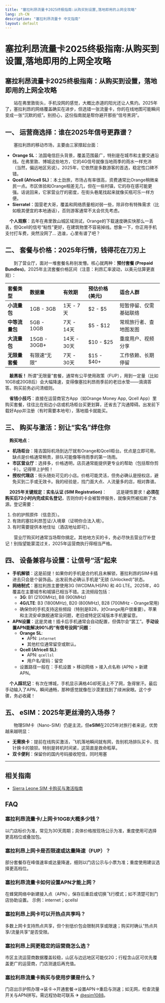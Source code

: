 ```yaml
---
title: "塞拉利昂流量卡2025终极指南:从购买到设置,落地即用的上网全攻略"
lang: zh-CN
description: "塞拉利昂流量卡 中文指南"
layout: default
---
```

# 塞拉利昂流量卡2025终极指南:从购买到设置,落地即用的上网全攻略

## 塞拉利昂流量卡2025终极指南：从购买到设置，落地即用的上网全攻略

　　站在弗里敦街头，手机没网的感觉，大概比赤道的阳光还让人焦灼。2025年了，塞拉利昂的网络覆盖确实在进步，但选错一张流量卡，你的在线地图可能瞬间变成一张“沉默的纸”。别担心，这份指南就是帮你避开那些“信号黑洞”。

## 一、 运营商选择：谁在2025年信号更靠谱？

　　塞拉利昂的移动市场，主要由三家撑起台面：

*   **Orange SL**：法国电信巨头背景，覆盖范围最广，特别是在城市和主要交通沿线。在弗里敦、博城这些地方，它的4G信号就像当地雨季的雨水一样充沛（当然，偏远地区另说）。2025年，它依然是多数游客的首选，稳定性口碑不错。
*   **Qcell (Africell SL)**：本土劲旅，市场占有率很高，资费通常比Orange稍微亲民一点。市区体验和Orange相差无几，但在一些村镇，它的存在感可能更强。话说回来，它家营业厅的密度，在街头巷尾找起来就像买瓶可乐一样方便。
*   **Sierratel**：国营老大哥，覆盖和网络质量相对弱一些，除非你有特殊需求（比如极其便宜的本地通话），否则游客通常不太会优先考虑。

　**个人观察**：去年在弗里敦山城区域测试，Orange的下载速度确实快那么一丢丢，但Qcell的信号“粘性”更好，在建筑物里不容易掉线。想象一下，你正用手机支付打车费，突然没网了… 选谁，心里有谱了吧？

## 二、 套餐与价格：2025年行情，钱得花在刀刃上

　　到了营业厅，面对一堆套餐名称别发懵。核心就两种：**预付套餐 (Prepaid Bundles)**。2025年主流套餐价格区间（注意：利昂汇率波动，以美元估算更直观）：

| 套餐类型       | 数据量       | 有效期      | 预估价格 (美元) | 适合人群               |
| :------------- | :----------- | :---------- | :-------------- | :--------------------- |
| **小流量包**   | 1GB - 3GB    | 1天 - 7天   | $2 - $5         | 短暂停留、仅需基础联络 |
| **中等流量包** | 5GB - 10GB   | 7天 - 14天  | $5 - $12        | 常规旅行者、查地图发图 |
| **大流量包**   | 15GB - 30GB+ | 14天 - 30天 | $10 - $25       | 重度用户、视频分享     |
| **无限量套餐** | 有限速“无限” | 7天 - 30天  | $15 - $40+      | 工作依赖、长期停留     |

　**敲黑板！** 所谓“无限量”套餐，通常有公平使用政策（FUP），用到一定量（比如10GB或20GB后）会大幅降速，变得像塞拉利昂雨季前的老旧水管——滴滴答答。购买前务必问清细则。

　**省钱小技巧**：直接在运营商官方App（如Orange Money App, Qcell App）里购买套餐，往往比在街边小店或机场柜台买更划算，还省去了沟通障碍。出发前下载好App并注册（有时需要本地号），落地插卡就能买。

## 三、 购买与激活：别让“实名”绊住你

　**购买地点**：
*   **机场柜台**：隆吉国际机场到达厅就有Orange和Qcell柜台。优点是立即可用，缺点是价格通常稍贵，排队可能像等待雨季的第一场雨。
*   **市区营业厅**：选择多，价格透明，店员通常能提供更专业的帮助（包括帮你剪卡）。记得带上护照！
*   **授权代理店**：街头随处可见的小店。价格可能灵活，但务必确认是授权店，避免买到二手或无效卡。我的经验是，找门面大点、人流量多的店，相对靠谱。

　**2025年关键规定：实名认证 (SIM Registration)**：
　　这是硬性要求！**必须在购买后72小时内完成实名登记**，否则你的卡会被暂停服务，就像突然被掐断了水源。登记需要：
1.  你的护照原件（信息页）。
2.  有效的塞拉利昂签证/入境章（证明你合法入境）。
3.  有时需要提供本地住址（酒店地址即可）。

　　营业厅购买时通常当场帮你搞定。其他地方买的卡，务必尽快去营业厅补登记！别指望能蒙混过关，2025年运营商执行得相当严格。

## 四、 设备兼容与设置：让信号“活”起来

*   **手机解锁**：这是前提！如果你的手机是合约机且未解锁，塞拉利昂的SIM卡插进去只会是个装饰品。出发前务必确认手机是“无锁 (Unlocked)”状态。
*   **网络制式**：塞拉利昂主要使用3G (WCDMA/HSPA) 和 4G LTE。2025年，4G覆盖在主要城市和城镇已相当不错。主流频段包括：
    *   **3G**: B1 (2100MHz), B8 (900MHz)
    *   **4G/LTE**: B3 (1800MHz), B20 (800MHz), B28 (700MHz - Orange常用)
    *   确保你的手机支持这些频段（特别是B28，对Orange用户很重要）。苹果和主流安卓旗舰通常没问题，老旧或特定区域版本手机要留意。
*   **APN设置**：这是灵魂！插卡后手机通常会自动配置，但偶尔会“罢工”。**手动设置APN能解决90%的“有信号没网”问题**：
    *   **Orange SL**:
        *   APN: `internet`
        *   其他栏位通常留空或默认。
    *   **Qcell (Africell SL)**:
        *   APN: `qcellsl`
        *   用户名/密码：留空
    *   设置路径一般在：手机设置 > 移动网络 > 接入点名称 (APN) > 新建APN。

　**个人踩坑记**：有次在博城，手机显示满格4G却死活上不了网，急得冒汗。最后手动输入了APN，瞬间通畅，那种感觉就像在沙漠里找到了绿洲泉眼。这个步骤，务必收藏！

## 五、 eSIM：2025年更丝滑的入场券？

　　物理SIM卡（Nano-SIM）仍是主流，但**eSIM**在2025年对旅行者来说，优势越来越明显：
*   **无需换卡**：提前在线购买激活，飞机落地瞬间就有网，告别机场排队买卡、找针换卡的狼狈。特别是转机时间紧，这简直是救命稻草。
*   **双卡便利**：保留你的国内号码接收短信，同时用塞

<!-- crosslink -->
---

## 相关指南

- [Sierra Leone SIM 卡购买与激活指南](https://faciylike.github.io/sierra-leone-sim-guides)

<!-- BEGIN_SIERRA_LEONE_FAQ -->
## FAQ

### 塞拉利昂流量卡/上网卡10GB大概多少钱？
以门店标价为准，常见为30天周期；具体价格按现场公示为准，重度使用可选择更高档位或叠加包。

### 塞拉利昂上网卡是否限速或达量降速（FUP）？
部分套餐存在峰值速率或达量降速，细则以门店公示与小票为准；重度使用建议选择更高档位。

### 塞拉利昂流量卡如何设置APN才能上网？
在蜂窝网络中新建接入点（APN），保存后重启或切换飞行模式；如不清楚可到门店协助设置。 示例：internet；qcellsl

### 塞拉利昂上网卡可以开热点共享吗？
多数上网卡支持热点共享，但个别低价包会限制共享或限速；购买时确认“热点共享/流量共享”是否受限。

### 塞拉利昂上网更稳定的运营商怎么选？
市区主流运营商数据覆盖较稳，山区与边远地区可能仅2G；行程含山区可优先覆盖更广的运营商，门店测速后再充值。

### 塞拉利昂流量卡购买与使用步骤是什么？
门店出示护照办理→装卡→开通套餐→设置APN→重启与测速；如无网，检查流量开关与APN拼写。需远程协助可联系 ✈ [@esim1088](https://t.me/s/esim1088)。

<script type="application/ld+json">
{"@context": "https://schema.org", "@type": "FAQPage", "mainEntity": [{"@type": "Question", "name": "塞拉利昂流量卡/上网卡10GB大概多少钱？", "acceptedAnswer": {"@type": "Answer", "text": "以门店标价为准，常见为30天周期；具体价格按现场公示为准，重度使用可选择更高档位或叠加包。"}}, {"@type": "Question", "name": "塞拉利昂上网卡是否限速或达量降速（FUP）？", "acceptedAnswer": {"@type": "Answer", "text": "部分套餐存在峰值速率或达量降速，细则以门店公示与小票为准；重度使用建议选择更高档位。"}}, {"@type": "Question", "name": "塞拉利昂流量卡如何设置APN才能上网？", "acceptedAnswer": {"@type": "Answer", "text": "在蜂窝网络中新建接入点（APN），保存后重启或切换飞行模式；如不清楚可到门店协助设置。 示例：internet；qcellsl"}}, {"@type": "Question", "name": "塞拉利昂上网卡可以开热点共享吗？", "acceptedAnswer": {"@type": "Answer", "text": "多数上网卡支持热点共享，但个别低价包会限制共享或限速；购买时确认“热点共享/流量共享”是否受限。"}}, {"@type": "Question", "name": "塞拉利昂上网更稳定的运营商怎么选？", "acceptedAnswer": {"@type": "Answer", "text": "市区主流运营商数据覆盖较稳，山区与边远地区可能仅2G；行程含山区可优先覆盖更广的运营商，门店测速后再充值。"}}, {"@type": "Question", "name": "塞拉利昂流量卡购买与使用步骤是什么？", "acceptedAnswer": {"@type": "Answer", "text": "门店出示护照办理→装卡→开通套餐→设置APN→重启与测速；如无网，检查流量开关与APN拼写。需远程协助可联系 ✈ @esim1088。"}}]}
</script>
<!-- END_SIERRA_LEONE_FAQ -->
